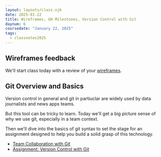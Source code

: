 ```yaml
---
layout: layouts/class.njk
date: 2025-01-22
title: Wireframes, GH Milestones, Version Control with Git
daynum: 6
coursedate: "January 22, 2025"
tags:
  - classnotes2025
---
```


## Wireframes feedback

We'll start class today with a review of your [wireframes](../../assignments/wireframes/).


## Git Overview and Basics

Version control in general and git in partiuclar are widely used by data journalists and news apps teams.

But this tool can be tricky to learn. Today we'll get a big picture sense of why we use git, especially in a team context.

Then we'll dive into the basics of git syntax to set the stage for an assignment designed to help you build a solid grasp of this technology.

* [Team Collaboration with Git](../../topics/team_collab_with_git/)
* [Assignment: Version Control with Git](../../assignments/git/)
